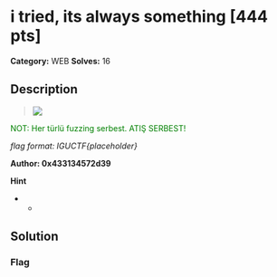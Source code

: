 # i tried, its always something [444 pts]

**Category:** WEB
**Solves:** 16

## Description
>![](https://igusiber.com.tr/files/c640fc3172e0a3604c5b11c1f0b3f84d/54934da2-e07e-4a46-8cca-ae4e2b37af0c.png)

<p style="color: green;">NOT: Her türlü fuzzing serbest. ATIŞ SERBEST!</p>

*flag format: IGUCTF{placeholder}*

**Author: 0x433134572d39**

**Hint**
* -

## Solution

### Flag

